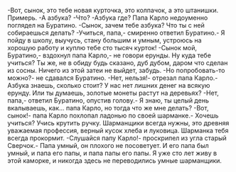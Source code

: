   -Вот, сынок, это тебе новая курточка, это колпачок, а это штанишки. Примерь.
-А азбука?
-Что?
-Азбука где?
Папа Карло недоуменно поглядел на Буратино.
-Сынок, зачем тебе азбука? Что ты с ней собираешься делать?
-Учиться, папа,- смиренно ответил Буратино.- Я пойду в школу, выучусь, стану большим и умным, устроюсь на хорошую работу и куплю тебе сто тысяч курток!
-Сынок мой, Буратино,- вздохнул папа Карло,- не говори ерунды. Ну куда тебе учиться? Ты же, не в обиду будь сказано, дуб дубом, даром что сделан из сосны. Ничего из этой затеи не выйдет, забудь.
-Но попробовать-то можно?- не сдавался Буратино.
-Нет, нельзя!- отрезал папа Карло.- Азбука знаешь, сколько стоит? У нас нет лишних денег на всякую ерунду. Или ты думаешь, золотые монеты растут на деревьях?
-Нет, папа,- ответил Буратино, опустив голову.- Я знаю, ты целый день вкалываешь, как... папа Карло, но тогда что же мне делать?
-Вот, сынок!- папа Карло похлопал ладонью по своей шарманке.- Хочешь учиться? Учись крутить ручку. Шарманщики всегда нужны, это древняя уважаемая профессия, верный кусок хлеба и луковица. Шарманка тебя всегда прокормит.
-Слушайся папу Карло!- проскрипел из угла старый Сверчок.- Папа умный, он плохого не посоветует. И его папа был умный, и папа его папы, и папа папы его папы. Я уже сто лет живу в этой каморке, и никогда здесь не переводились умные шарманщики.    